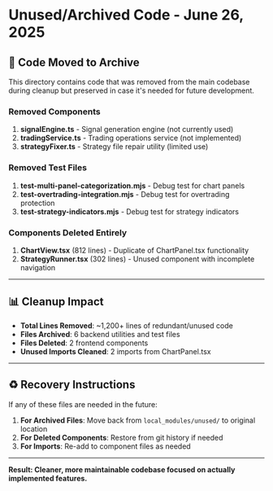 # Unused/Archived Code - June 26, 2025

## 📁 **Code Moved to Archive**

This directory contains code that was removed from the main codebase during cleanup but preserved in case it's needed for future development.

### **Removed Components**

1. **signalEngine.ts** - Signal generation engine (not currently used)
2. **tradingService.ts** - Trading operations service (not implemented)
3. **strategyFixer.ts** - Strategy file repair utility (limited use)

### **Removed Test Files**

1. **test-multi-panel-categorization.mjs** - Debug test for chart panels
2. **test-overtrading-integration.mjs** - Debug test for overtrading protection
3. **test-strategy-indicators.mjs** - Debug test for strategy indicators

### **Components Deleted Entirely**

1. **ChartView.tsx** (812 lines) - Duplicate of ChartPanel.tsx functionality
2. **StrategyRunner.tsx** (302 lines) - Unused component with incomplete navigation

---

## 📊 **Cleanup Impact**

- **Total Lines Removed**: ~1,200+ lines of redundant/unused code
- **Files Archived**: 6 backend utilities and test files
- **Files Deleted**: 2 frontend components
- **Unused Imports Cleaned**: 2 imports from ChartPanel.tsx

---

## ♻️ **Recovery Instructions**

If any of these files are needed in the future:

1. **For Archived Files**: Move back from `local_modules/unused/` to original location
2. **For Deleted Components**: Restore from git history if needed
3. **For Imports**: Re-add to component files as needed

---

**Result: Cleaner, more maintainable codebase focused on actually implemented features.**
